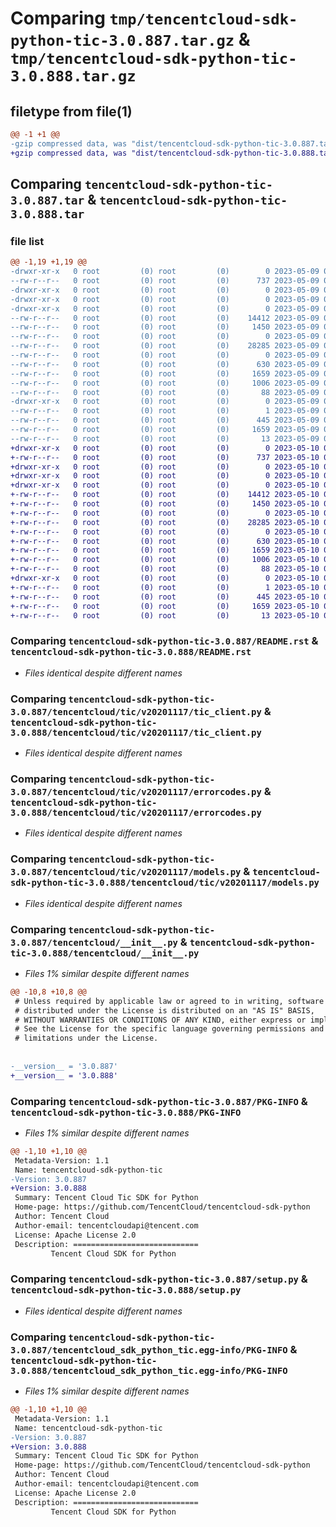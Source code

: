 # Comparing `tmp/tencentcloud-sdk-python-tic-3.0.887.tar.gz` & `tmp/tencentcloud-sdk-python-tic-3.0.888.tar.gz`

## filetype from file(1)

```diff
@@ -1 +1 @@
-gzip compressed data, was "dist/tencentcloud-sdk-python-tic-3.0.887.tar", last modified: Tue May  9 03:22:17 2023, max compression
+gzip compressed data, was "dist/tencentcloud-sdk-python-tic-3.0.888.tar", last modified: Wed May 10 02:53:50 2023, max compression
```

## Comparing `tencentcloud-sdk-python-tic-3.0.887.tar` & `tencentcloud-sdk-python-tic-3.0.888.tar`

### file list

```diff
@@ -1,19 +1,19 @@
-drwxr-xr-x   0 root         (0) root         (0)        0 2023-05-09 03:22:17.000000 tencentcloud-sdk-python-tic-3.0.887/
--rw-r--r--   0 root         (0) root         (0)      737 2023-05-09 03:22:17.000000 tencentcloud-sdk-python-tic-3.0.887/README.rst
-drwxr-xr-x   0 root         (0) root         (0)        0 2023-05-09 03:22:17.000000 tencentcloud-sdk-python-tic-3.0.887/tencentcloud/
-drwxr-xr-x   0 root         (0) root         (0)        0 2023-05-09 03:22:17.000000 tencentcloud-sdk-python-tic-3.0.887/tencentcloud/tic/
-drwxr-xr-x   0 root         (0) root         (0)        0 2023-05-09 03:22:17.000000 tencentcloud-sdk-python-tic-3.0.887/tencentcloud/tic/v20201117/
--rw-r--r--   0 root         (0) root         (0)    14412 2023-05-09 03:22:17.000000 tencentcloud-sdk-python-tic-3.0.887/tencentcloud/tic/v20201117/tic_client.py
--rw-r--r--   0 root         (0) root         (0)     1450 2023-05-09 03:22:17.000000 tencentcloud-sdk-python-tic-3.0.887/tencentcloud/tic/v20201117/errorcodes.py
--rw-r--r--   0 root         (0) root         (0)        0 2023-05-09 03:22:17.000000 tencentcloud-sdk-python-tic-3.0.887/tencentcloud/tic/v20201117/__init__.py
--rw-r--r--   0 root         (0) root         (0)    28285 2023-05-09 03:22:17.000000 tencentcloud-sdk-python-tic-3.0.887/tencentcloud/tic/v20201117/models.py
--rw-r--r--   0 root         (0) root         (0)        0 2023-05-09 03:22:17.000000 tencentcloud-sdk-python-tic-3.0.887/tencentcloud/tic/__init__.py
--rw-r--r--   0 root         (0) root         (0)      630 2023-05-09 03:22:17.000000 tencentcloud-sdk-python-tic-3.0.887/tencentcloud/__init__.py
--rw-r--r--   0 root         (0) root         (0)     1659 2023-05-09 03:22:17.000000 tencentcloud-sdk-python-tic-3.0.887/PKG-INFO
--rw-r--r--   0 root         (0) root         (0)     1006 2023-05-09 03:22:17.000000 tencentcloud-sdk-python-tic-3.0.887/setup.py
--rw-r--r--   0 root         (0) root         (0)       88 2023-05-09 03:22:17.000000 tencentcloud-sdk-python-tic-3.0.887/setup.cfg
-drwxr-xr-x   0 root         (0) root         (0)        0 2023-05-09 03:22:17.000000 tencentcloud-sdk-python-tic-3.0.887/tencentcloud_sdk_python_tic.egg-info/
--rw-r--r--   0 root         (0) root         (0)        1 2023-05-09 03:22:17.000000 tencentcloud-sdk-python-tic-3.0.887/tencentcloud_sdk_python_tic.egg-info/dependency_links.txt
--rw-r--r--   0 root         (0) root         (0)      445 2023-05-09 03:22:17.000000 tencentcloud-sdk-python-tic-3.0.887/tencentcloud_sdk_python_tic.egg-info/SOURCES.txt
--rw-r--r--   0 root         (0) root         (0)     1659 2023-05-09 03:22:17.000000 tencentcloud-sdk-python-tic-3.0.887/tencentcloud_sdk_python_tic.egg-info/PKG-INFO
--rw-r--r--   0 root         (0) root         (0)       13 2023-05-09 03:22:17.000000 tencentcloud-sdk-python-tic-3.0.887/tencentcloud_sdk_python_tic.egg-info/top_level.txt
+drwxr-xr-x   0 root         (0) root         (0)        0 2023-05-10 02:53:50.000000 tencentcloud-sdk-python-tic-3.0.888/
+-rw-r--r--   0 root         (0) root         (0)      737 2023-05-10 02:53:49.000000 tencentcloud-sdk-python-tic-3.0.888/README.rst
+drwxr-xr-x   0 root         (0) root         (0)        0 2023-05-10 02:53:50.000000 tencentcloud-sdk-python-tic-3.0.888/tencentcloud/
+drwxr-xr-x   0 root         (0) root         (0)        0 2023-05-10 02:53:50.000000 tencentcloud-sdk-python-tic-3.0.888/tencentcloud/tic/
+drwxr-xr-x   0 root         (0) root         (0)        0 2023-05-10 02:53:50.000000 tencentcloud-sdk-python-tic-3.0.888/tencentcloud/tic/v20201117/
+-rw-r--r--   0 root         (0) root         (0)    14412 2023-05-10 02:53:49.000000 tencentcloud-sdk-python-tic-3.0.888/tencentcloud/tic/v20201117/tic_client.py
+-rw-r--r--   0 root         (0) root         (0)     1450 2023-05-10 02:53:49.000000 tencentcloud-sdk-python-tic-3.0.888/tencentcloud/tic/v20201117/errorcodes.py
+-rw-r--r--   0 root         (0) root         (0)        0 2023-05-10 02:53:49.000000 tencentcloud-sdk-python-tic-3.0.888/tencentcloud/tic/v20201117/__init__.py
+-rw-r--r--   0 root         (0) root         (0)    28285 2023-05-10 02:53:49.000000 tencentcloud-sdk-python-tic-3.0.888/tencentcloud/tic/v20201117/models.py
+-rw-r--r--   0 root         (0) root         (0)        0 2023-05-10 02:53:49.000000 tencentcloud-sdk-python-tic-3.0.888/tencentcloud/tic/__init__.py
+-rw-r--r--   0 root         (0) root         (0)      630 2023-05-10 02:53:49.000000 tencentcloud-sdk-python-tic-3.0.888/tencentcloud/__init__.py
+-rw-r--r--   0 root         (0) root         (0)     1659 2023-05-10 02:53:50.000000 tencentcloud-sdk-python-tic-3.0.888/PKG-INFO
+-rw-r--r--   0 root         (0) root         (0)     1006 2023-05-10 02:53:49.000000 tencentcloud-sdk-python-tic-3.0.888/setup.py
+-rw-r--r--   0 root         (0) root         (0)       88 2023-05-10 02:53:50.000000 tencentcloud-sdk-python-tic-3.0.888/setup.cfg
+drwxr-xr-x   0 root         (0) root         (0)        0 2023-05-10 02:53:50.000000 tencentcloud-sdk-python-tic-3.0.888/tencentcloud_sdk_python_tic.egg-info/
+-rw-r--r--   0 root         (0) root         (0)        1 2023-05-10 02:53:50.000000 tencentcloud-sdk-python-tic-3.0.888/tencentcloud_sdk_python_tic.egg-info/dependency_links.txt
+-rw-r--r--   0 root         (0) root         (0)      445 2023-05-10 02:53:50.000000 tencentcloud-sdk-python-tic-3.0.888/tencentcloud_sdk_python_tic.egg-info/SOURCES.txt
+-rw-r--r--   0 root         (0) root         (0)     1659 2023-05-10 02:53:50.000000 tencentcloud-sdk-python-tic-3.0.888/tencentcloud_sdk_python_tic.egg-info/PKG-INFO
+-rw-r--r--   0 root         (0) root         (0)       13 2023-05-10 02:53:50.000000 tencentcloud-sdk-python-tic-3.0.888/tencentcloud_sdk_python_tic.egg-info/top_level.txt
```

### Comparing `tencentcloud-sdk-python-tic-3.0.887/README.rst` & `tencentcloud-sdk-python-tic-3.0.888/README.rst`

 * *Files identical despite different names*

### Comparing `tencentcloud-sdk-python-tic-3.0.887/tencentcloud/tic/v20201117/tic_client.py` & `tencentcloud-sdk-python-tic-3.0.888/tencentcloud/tic/v20201117/tic_client.py`

 * *Files identical despite different names*

### Comparing `tencentcloud-sdk-python-tic-3.0.887/tencentcloud/tic/v20201117/errorcodes.py` & `tencentcloud-sdk-python-tic-3.0.888/tencentcloud/tic/v20201117/errorcodes.py`

 * *Files identical despite different names*

### Comparing `tencentcloud-sdk-python-tic-3.0.887/tencentcloud/tic/v20201117/models.py` & `tencentcloud-sdk-python-tic-3.0.888/tencentcloud/tic/v20201117/models.py`

 * *Files identical despite different names*

### Comparing `tencentcloud-sdk-python-tic-3.0.887/tencentcloud/__init__.py` & `tencentcloud-sdk-python-tic-3.0.888/tencentcloud/__init__.py`

 * *Files 1% similar despite different names*

```diff
@@ -10,8 +10,8 @@
 # Unless required by applicable law or agreed to in writing, software
 # distributed under the License is distributed on an "AS IS" BASIS,
 # WITHOUT WARRANTIES OR CONDITIONS OF ANY KIND, either express or implied.
 # See the License for the specific language governing permissions and
 # limitations under the License.
 
 
-__version__ = '3.0.887'
+__version__ = '3.0.888'
```

### Comparing `tencentcloud-sdk-python-tic-3.0.887/PKG-INFO` & `tencentcloud-sdk-python-tic-3.0.888/PKG-INFO`

 * *Files 1% similar despite different names*

```diff
@@ -1,10 +1,10 @@
 Metadata-Version: 1.1
 Name: tencentcloud-sdk-python-tic
-Version: 3.0.887
+Version: 3.0.888
 Summary: Tencent Cloud Tic SDK for Python
 Home-page: https://github.com/TencentCloud/tencentcloud-sdk-python
 Author: Tencent Cloud
 Author-email: tencentcloudapi@tencent.com
 License: Apache License 2.0
 Description: ============================
         Tencent Cloud SDK for Python
```

### Comparing `tencentcloud-sdk-python-tic-3.0.887/setup.py` & `tencentcloud-sdk-python-tic-3.0.888/setup.py`

 * *Files identical despite different names*

### Comparing `tencentcloud-sdk-python-tic-3.0.887/tencentcloud_sdk_python_tic.egg-info/PKG-INFO` & `tencentcloud-sdk-python-tic-3.0.888/tencentcloud_sdk_python_tic.egg-info/PKG-INFO`

 * *Files 1% similar despite different names*

```diff
@@ -1,10 +1,10 @@
 Metadata-Version: 1.1
 Name: tencentcloud-sdk-python-tic
-Version: 3.0.887
+Version: 3.0.888
 Summary: Tencent Cloud Tic SDK for Python
 Home-page: https://github.com/TencentCloud/tencentcloud-sdk-python
 Author: Tencent Cloud
 Author-email: tencentcloudapi@tencent.com
 License: Apache License 2.0
 Description: ============================
         Tencent Cloud SDK for Python
```

